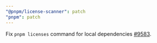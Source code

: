 ```yaml
---
"@pnpm/license-scanner": patch
"pnpm": patch
---
```


Fix `pnpm licenses` command for local dependencies [#9583](https://github.com/pnpm/pnpm/pull/9583).
